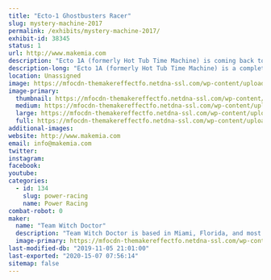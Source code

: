 ```yaml
---
title: "Ecto-1 Ghostbusters Racer"
slug: mystery-machine-2017
permalink: /exhibits/mystery-machine-2017/
exhibit-id: 38345
status: 1
url: http://www.makemia.com
description: "Ecto 1A (formerly Hot Tub Time Machine) is coming back to podium!"
description-long: "Ecto 1A (formerly Hot Tub Time Machine) is a completely new build for 2019!"
location: Unassigned
image: https://mfocdn-themakereffectfo.netdna-ssl.com/wp-content/uploads/2019/11/45043932-D5D3-4B08-ACF6-3B8D7DA38145.jpeg
image-primary:
  thumbnail: https://mfocdn-themakereffectfo.netdna-ssl.com/wp-content/uploads/2019/11/45043932-D5D3-4B08-ACF6-3B8D7DA38145-150x150.jpeg
  medium: https://mfocdn-themakereffectfo.netdna-ssl.com/wp-content/uploads/2019/11/45043932-D5D3-4B08-ACF6-3B8D7DA38145-300x197.jpeg
  large: https://mfocdn-themakereffectfo.netdna-ssl.com/wp-content/uploads/2019/11/45043932-D5D3-4B08-ACF6-3B8D7DA38145.jpeg
  full: https://mfocdn-themakereffectfo.netdna-ssl.com/wp-content/uploads/2019/11/45043932-D5D3-4B08-ACF6-3B8D7DA38145.jpeg
additional-images:
website: http://www.makemia.com
email: info@makemia.com
twitter: 
instagram: 
facebook: 
youtube: 
categories:
  - id: 134
    slug: power-racing
    name: Power Racing
combat-robot: 0
maker:
  name: "Team Witch Doctor"
  description: "Team Witch Doctor is based in Miami, Florida, and most recently competed in BattleBots on ABC with their multi-bot Witch Doctor and Shaman. The team has been competing combat robots ranging from 150 grams to 250 pounds for the last 10+ years."
  image-primary: https://mfocdn-themakereffectfo.netdna-ssl.com/wp-content/uploads/2019/07/Witch-Doctor-Team-S2019-300x200.jpg
last-modified-db: "2019-11-05 21:01:00"
last-exported: "2020-15-07 07:56:14"
sitemap: false
---
```

